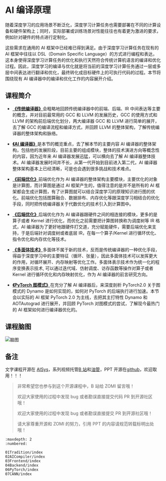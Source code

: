 <!--Copyright © ZOMI 适用于[License](https://github.com/chenzomi12/AISystem)版权许可-->

# AI 编译原理

随着深度学习的应用场景不断泛化，深度学习计算任务也需要部署在不同的计算设备和硬件架构上；同时，实际部署或训练场景对性能往往也有着更为激进的要求，例如针对硬件的特点进行定制化。

这些需求在通用的 AI 框架中已经难已得到满足。由于深度学习计算任务在现有的 AI 框架中往往以 DSL（Domain Specific Language）的方式进行编程和表达，这本身使得深度学习计算任务的优化和执行天然符合传统计算机语言的编译和优化过程。因此，深度学习的编译与优化就是将当前的深度学习计算任务通过一层或多层中间表达进行翻译和优化，最终转化成目标硬件上的可执行代码的过程。本节将围绕现有 AI 编译器中的编译和优化工作的内容展开介绍。

## 课程简介

- [**《传统编译器》**](./01Tradition/)会粗略地回顾传统编译器中的前端、后端、IR 中间表达等主要的概念，并对目前最常用的 GCC 和 LLVM 的发展历史，GCC 的使用方式和 LLVM 的架构前后端优化划分，两大编译器 GCC 和 LLVM 进行简单的展开，去了解 GCC 的编译流程和编译方式，并回顾 LLVM 的整体架构，了解传统编译器的整体架构和脉络。

- [**《AI 编译器》**](./02AICompiler/)是本节的概览重点，去了解本节的主要内容 AI 编译器的整体架构，包括他的发展阶段，目前主要的组成模块，整体的技术演进方向等概念性的内容，因为近年来 AI 编译器发展迅猛，可以横向去了解 AI 编译器整体技术。AI 编译器发展时间并不长，从第一代开始到目前进入第二代，AI 编译器整体架构基本上已经清晰，可是也会遇到很多挑战和技术难点。

- [**《前端优化》**](./03Frontend/)前端优化作为 AI 编译器的整体架构主要模块，主要优化的对象是计算图，而计算图是通过 AI 框架产生的，值得注意的是并不是所有的 AI 框架都会生成计算图，有了计算图就可以结合深度学习的原理知识进行图的优化。前端优化包括图算融合、数据排布、内存优化等跟深度学习相结合的优化手段，同时把传统编译器关于代数优化的技术引入到计算图中。

- [**《后端优化》**](./04Backend/)后端优化作为 AI 编译器跟硬件之间的相连接的模块，更多的是算子或者 Kernel 进行优化，而优化之前需要把计算图转换称为调度树等 IR 格式，AI 编译器为了更好地跟硬件打交道，充分赋能硬件，需要后端优化来支持，于是后端针对调度树或者底层 IR，在每一个算子/Kernel 进行循环优化、指令优化和内存优化等技术。

- [**《多面体技术》**]()多面体不属于新的技术，反而是传统编译器的一种优化手段，得益于深度学习中的主要特征（循环、张量），因此多面体技术可以发挥更大的作用，对循环展开、内存映射等优化工作。多面体表示技术作为统一化的程序变换表示技术, 可以通过迭代域、仿射调度、访存函数等操作对算子或者 Kernel 进行循环优化和内存映射优化，作为 AI 编译器的前言研究方向。

- [**《PyTorch 图模式》**](./06PyTorch/)在充分了解 AI 编译器后，来深度剖析 PyTorch2.0 关于图模式的 Dynamo 是如何实现的，如何对 PyTorch 的后端执行进行加速。本节会以实际的 AI 框架 PyTorch 2.0 为主线，去把其主打特性 Dynamo 和 AOTAutograd 进行展开，并回顾 PyTorch 对图模式的尝试，了解现今最热门的 AI 框架如何进行编译器优化的。

## 课程脑图

![脑图](images/Architecture03.png)

## 备注

文字课程开源在 [AISys](https://chenzomi12.github.io/)，系列视频托管[B 站](https://space.bilibili.com/517221395)和[油管](https://www.youtube.com/@ZOMI666/videos)，PPT 开源在[github](https://github.com/chenzomi12/AISystem)，欢迎取用！！！

> 非常希望您也参与到这个开源课程中，B 站给 ZOMI 留言哦！
> 
> 欢迎大家使用的过程中发现 bug 或者勘误直接提交代码 PR 到开源社区哦！
>
> 欢迎大家使用的过程中发现 bug 或者勘误直接提交 PR 到开源社区哦！
>
> 请大家尊重开源和 ZOMI 的努力，引用 PPT 的内容请规范转载标明出处哦！

```toc
:maxdepth: 2
:numbered:

01Tradition/index
02AICompiler/index
03Frontend/index
04Backend/index
06PyTorch/index
07CANN/index
```
